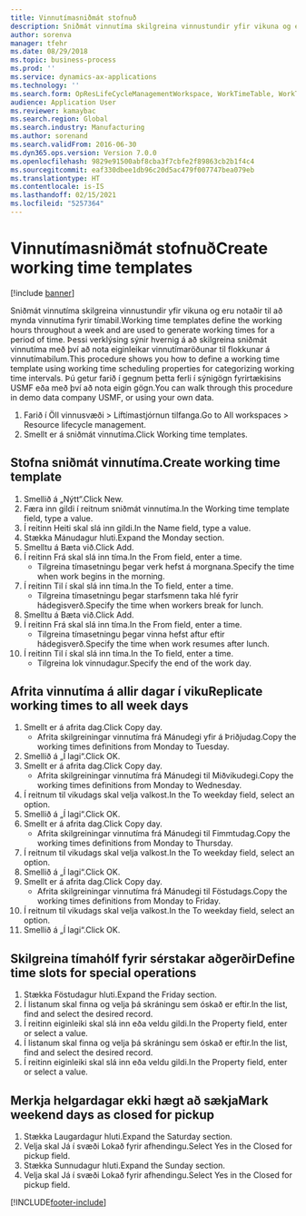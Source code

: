 ```yaml
---
title: Vinnutímasniðmát stofnuð
description: Sniðmát vinnutíma skilgreina vinnustundir yfir vikuna og eru notaðir til að mynda vinnutíma fyrir tímabil.
author: sorenva
manager: tfehr
ms.date: 08/29/2018
ms.topic: business-process
ms.prod: ''
ms.service: dynamics-ax-applications
ms.technology: ''
ms.search.form: OpResLifeCycleManagementWorkspace, WorkTimeTable, WorkTimeCopyDayDialog, WorkPeriodTemplate
audience: Application User
ms.reviewer: kamaybac
ms.search.region: Global
ms.search.industry: Manufacturing
ms.author: sorenand
ms.search.validFrom: 2016-06-30
ms.dyn365.ops.version: Version 7.0.0
ms.openlocfilehash: 9829e91500abf8cba3f7cbfe2f89863cb2b1f4c4
ms.sourcegitcommit: eaf330dbee1db96c20d5ac479f007747bea079eb
ms.translationtype: HT
ms.contentlocale: is-IS
ms.lasthandoff: 02/15/2021
ms.locfileid: "5257364"
---
```

# <a name="create-working-time-templates"></a><span data-ttu-id="2b615-103">Vinnutímasniðmát stofnuð</span><span class="sxs-lookup"><span data-stu-id="2b615-103">Create working time templates</span></span>

[!include [banner](../../includes/banner.md)]

<span data-ttu-id="2b615-104">Sniðmát vinnutíma skilgreina vinnustundir yfir vikuna og eru notaðir til að mynda vinnutíma fyrir tímabil.</span><span class="sxs-lookup"><span data-stu-id="2b615-104">Working time templates define the working hours throughout a week and are used to generate working times for a period of time.</span></span> <span data-ttu-id="2b615-105">Þessi verklýsing sýnir hvernig á að skilgreina sniðmát vinnutíma með því að nota eiginleikar vinnutímaröðunar til flokkunar á vinnutímabilum.</span><span class="sxs-lookup"><span data-stu-id="2b615-105">This procedure shows you how to define a working time template using working time scheduling properties for categorizing working time intervals.</span></span> <span data-ttu-id="2b615-106">Þú getur farið í gegnum þetta ferli í sýnigögn fyrirtækisins USMF eða með því að nota eigin gögn.</span><span class="sxs-lookup"><span data-stu-id="2b615-106">You can walk through this procedure in demo data company USMF, or using your own data.</span></span>

1. <span data-ttu-id="2b615-107">Farið í Öll vinnusvæði > Líftímastjórnun tilfanga.</span><span class="sxs-lookup"><span data-stu-id="2b615-107">Go to All workspaces > Resource lifecycle management.</span></span>
2. <span data-ttu-id="2b615-108">Smellt er á sniðmát vinnutíma.</span><span class="sxs-lookup"><span data-stu-id="2b615-108">Click Working time templates.</span></span>

## <a name="create-working-time-template"></a><span data-ttu-id="2b615-109">Stofna sniðmát vinnutíma.</span><span class="sxs-lookup"><span data-stu-id="2b615-109">Create working time template</span></span>
1. <span data-ttu-id="2b615-110">Smellið á „Nýtt“.</span><span class="sxs-lookup"><span data-stu-id="2b615-110">Click New.</span></span>
2. <span data-ttu-id="2b615-111">Færa inn gildi í reitnum sniðmát vinnutíma.</span><span class="sxs-lookup"><span data-stu-id="2b615-111">In the Working time template field, type a value.</span></span>
3. <span data-ttu-id="2b615-112">Í reitinn Heiti skal slá inn gildi.</span><span class="sxs-lookup"><span data-stu-id="2b615-112">In the Name field, type a value.</span></span>
4. <span data-ttu-id="2b615-113">Stækka Mánudagur hluti.</span><span class="sxs-lookup"><span data-stu-id="2b615-113">Expand the Monday section.</span></span>
5. <span data-ttu-id="2b615-114">Smelltu á Bæta við.</span><span class="sxs-lookup"><span data-stu-id="2b615-114">Click Add.</span></span>
6. <span data-ttu-id="2b615-115">Í reitinn Frá skal slá inn tíma.</span><span class="sxs-lookup"><span data-stu-id="2b615-115">In the From field, enter a time.</span></span>
    * <span data-ttu-id="2b615-116">Tilgreina tímasetningu þegar verk hefst á morgnana.</span><span class="sxs-lookup"><span data-stu-id="2b615-116">Specify the time when work begins in the morning.</span></span>  
7. <span data-ttu-id="2b615-117">Í reitinn Til í skal slá inn tíma.</span><span class="sxs-lookup"><span data-stu-id="2b615-117">In the To field, enter a time.</span></span>
    * <span data-ttu-id="2b615-118">Tilgreina tímasetningu þegar starfsmenn taka hlé fyrir hádegisverð.</span><span class="sxs-lookup"><span data-stu-id="2b615-118">Specify the time when workers break for lunch.</span></span>  
8. <span data-ttu-id="2b615-119">Smelltu á Bæta við.</span><span class="sxs-lookup"><span data-stu-id="2b615-119">Click Add.</span></span>
9. <span data-ttu-id="2b615-120">Í reitinn Frá skal slá inn tíma.</span><span class="sxs-lookup"><span data-stu-id="2b615-120">In the From field, enter a time.</span></span>
    * <span data-ttu-id="2b615-121">Tilgreina tímasetningu þegar vinna hefst aftur eftir hádegisverð.</span><span class="sxs-lookup"><span data-stu-id="2b615-121">Specify the time when work resumes after lunch.</span></span>  
10. <span data-ttu-id="2b615-122">Í reitinn Til í skal slá inn tíma.</span><span class="sxs-lookup"><span data-stu-id="2b615-122">In the To field, enter a time.</span></span>
    * <span data-ttu-id="2b615-123">Tilgreina lok vinnudagur.</span><span class="sxs-lookup"><span data-stu-id="2b615-123">Specify the end of the work day.</span></span>  

## <a name="replicate-working-times-to-all-week-days"></a><span data-ttu-id="2b615-124">Afrita vinnutíma á allir dagar í viku</span><span class="sxs-lookup"><span data-stu-id="2b615-124">Replicate working times to all week days</span></span>
1. <span data-ttu-id="2b615-125">Smellt er á afrita dag.</span><span class="sxs-lookup"><span data-stu-id="2b615-125">Click Copy day.</span></span>
    * <span data-ttu-id="2b615-126">Afrita skilgreiningar vinnutíma frá Mánudegi yfir á Þriðjudag.</span><span class="sxs-lookup"><span data-stu-id="2b615-126">Copy the working times definitions from Monday to Tuesday.</span></span>  
2. <span data-ttu-id="2b615-127">Smellið á „Í lagi“.</span><span class="sxs-lookup"><span data-stu-id="2b615-127">Click OK.</span></span>
3. <span data-ttu-id="2b615-128">Smellt er á afrita dag.</span><span class="sxs-lookup"><span data-stu-id="2b615-128">Click Copy day.</span></span>
    * <span data-ttu-id="2b615-129">Afrita skilgreiningar vinnutíma frá Mánudegi til Miðvikudegi.</span><span class="sxs-lookup"><span data-stu-id="2b615-129">Copy the working times definitions from Monday to Wednesday.</span></span>  
4. <span data-ttu-id="2b615-130">Í reitnum til vikudags skal velja valkost.</span><span class="sxs-lookup"><span data-stu-id="2b615-130">In the To weekday field, select an option.</span></span>
5. <span data-ttu-id="2b615-131">Smellið á „Í lagi“.</span><span class="sxs-lookup"><span data-stu-id="2b615-131">Click OK.</span></span>
6. <span data-ttu-id="2b615-132">Smellt er á afrita dag.</span><span class="sxs-lookup"><span data-stu-id="2b615-132">Click Copy day.</span></span>
    * <span data-ttu-id="2b615-133">Afrita skilgreiningar vinnutíma frá Mánudegi til Fimmtudag.</span><span class="sxs-lookup"><span data-stu-id="2b615-133">Copy the working times definitions from Monday to Thursday.</span></span>  
7. <span data-ttu-id="2b615-134">Í reitnum til vikudags skal velja valkost.</span><span class="sxs-lookup"><span data-stu-id="2b615-134">In the To weekday field, select an option.</span></span>
8. <span data-ttu-id="2b615-135">Smellið á „Í lagi“.</span><span class="sxs-lookup"><span data-stu-id="2b615-135">Click OK.</span></span>
9. <span data-ttu-id="2b615-136">Smellt er á afrita dag.</span><span class="sxs-lookup"><span data-stu-id="2b615-136">Click Copy day.</span></span>
    * <span data-ttu-id="2b615-137">Afrita skilgreiningar vinnutíma frá Mánudegi til Föstudags.</span><span class="sxs-lookup"><span data-stu-id="2b615-137">Copy the working times definitions from Monday to Friday.</span></span>  
10. <span data-ttu-id="2b615-138">Í reitnum til vikudags skal velja valkost.</span><span class="sxs-lookup"><span data-stu-id="2b615-138">In the To weekday field, select an option.</span></span>
11. <span data-ttu-id="2b615-139">Smellið á „Í lagi“.</span><span class="sxs-lookup"><span data-stu-id="2b615-139">Click OK.</span></span>

## <a name="define-time-slots-for-special-operations"></a><span data-ttu-id="2b615-140">Skilgreina tímahólf fyrir sérstakar aðgerðir</span><span class="sxs-lookup"><span data-stu-id="2b615-140">Define time slots for special operations</span></span>
1. <span data-ttu-id="2b615-141">Stækka Föstudagur hluti.</span><span class="sxs-lookup"><span data-stu-id="2b615-141">Expand the Friday section.</span></span>
2. <span data-ttu-id="2b615-142">Í listanum skal finna og velja þá skráningu sem óskað er eftir.</span><span class="sxs-lookup"><span data-stu-id="2b615-142">In the list, find and select the desired record.</span></span>
3. <span data-ttu-id="2b615-143">Í reitinn eiginleiki skal slá inn eða veldu gildi.</span><span class="sxs-lookup"><span data-stu-id="2b615-143">In the Property field, enter or select a value.</span></span>
4. <span data-ttu-id="2b615-144">Í listanum skal finna og velja þá skráningu sem óskað er eftir.</span><span class="sxs-lookup"><span data-stu-id="2b615-144">In the list, find and select the desired record.</span></span>
5. <span data-ttu-id="2b615-145">Í reitinn eiginleiki skal slá inn eða veldu gildi.</span><span class="sxs-lookup"><span data-stu-id="2b615-145">In the Property field, enter or select a value.</span></span>

## <a name="mark-weekend-days-as-closed-for-pickup"></a><span data-ttu-id="2b615-146">Merkja helgardagar ekki hægt að sækja</span><span class="sxs-lookup"><span data-stu-id="2b615-146">Mark weekend days as closed for pickup</span></span>
1. <span data-ttu-id="2b615-147">Stækka Laugardagur hluti.</span><span class="sxs-lookup"><span data-stu-id="2b615-147">Expand the Saturday section.</span></span>
2. <span data-ttu-id="2b615-148">Velja skal Já í svæði Lokað fyrir afhendingu.</span><span class="sxs-lookup"><span data-stu-id="2b615-148">Select Yes in the Closed for pickup field.</span></span>
3. <span data-ttu-id="2b615-149">Stækka Sunnudagur hluti.</span><span class="sxs-lookup"><span data-stu-id="2b615-149">Expand the Sunday section.</span></span>
4. <span data-ttu-id="2b615-150">Velja skal Já í svæði Lokað fyrir afhendingu.</span><span class="sxs-lookup"><span data-stu-id="2b615-150">Select Yes in the Closed for pickup field.</span></span>



[!INCLUDE[footer-include](../../../includes/footer-banner.md)]